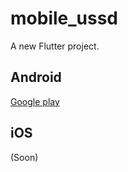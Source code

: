# mobile_ussd

A new Flutter project.

## Android
[Google play](https://play.google.com/store/apps/details?id=uz.thelab.mobileussd)

## iOS
(Soon)
